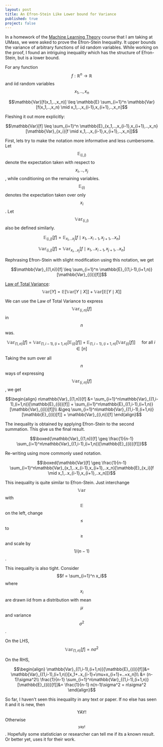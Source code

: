```yaml
---
layout: post
title: An Efron-Stein Like Lower bound for Variance
published: true
project: false
---
```

In a homework of the [Machine Learning Theory](https://people.cs.umass.edu/~akshay/courses/cs690m/index.html) course that I am taking at UMass, we were asked to prove the Efron-Stein Inequality. It upper bounds the variance of arbitrary functions of iid random variables. While working on the proof, I found an intriguing inequality which has the structure of Efron-Stein, but is a lower bound.

For any function $$f:\mathbb{R}^n\to\mathbb{R}$$ and iid random variables $$x_1,..,x_n$$

$$\mathbb{Var}[f(x_1,..,x_n)] \leq \mathbb{E} \sum_{i=1}^n \mathbb{Var}[f(x_1,..,x_n) \mid x_1,..,x_{i-1},x_{i+1},..,x_n]$$

Fleshing it out more explicitly:

$$\mathbb{Var}[f] \leq  \sum_{i=1}^n \mathbb{E}_{x_1,..,x_{i-1},x_{i+1},..,x_n}[\mathbb{Var}_{x_i}[f \mid x_1,..,x_{i-1},x_{i+1},..,x_n]]$$

First, lets try to make the notation more informative and less cumbersome. Let $$\mathbb{E}_{(i,j)}$$ denote the expectation taken with respect to $$x_i,..,x_j$$, while conditioning on the remaining variables. $$\mathbb{E}_{(i)}$$ denotes the expectation taken over only $$x_i$$. Let $$\mathbb{Var}_{(i,j)}$$ also be defined similarly.

$$\mathbb{E}_{(i,j)}[f] = \mathbb{E}_{x_i,..x_j}[f \mid x_1,..x_{i-1},x_{j+1},..x_n]$$

$$\mathbb{Var}_{(i,j)}[f] = \mathbb{Var}_{x_i,..x_j}[f \mid x_1,..x_{i-1},x_{j+1},..x_n]$$

Rephrasing Efron-Stein with slight modification using this notation, we get

$$\mathbb{Var}_{(1,n)}[f] \leq \sum_{i=1}^n \mathbb{E}_{(1,i-1),(i+1,n)}[\mathbb{Var}_{(i)}[f]]$$

[Law of Total Variance](https://en.wikipedia.org/wiki/Law_of_total_variance): $$\mathbb{Var}[Y] = \mathbb{E}[\mathbb{Var}[Y\mid X]] + \mathbb{Var}[\mathbb{E}[Y\mid X]]$$

We can use the Law of Total Variance to express $$\mathbb{Var}_{(i,n)}[f]$$ in $$n$$ was.

$$\mathbb{Var}_{(1,n)}[f] = \mathbb{Var}_{(1,i-1),(i+1,n)}[\mathbb{E}_{(i)}[f]] + \mathbb{E}_{(1,i-1),(i+1,n)}[\mathbb{Var}_{(i)}[f]] \quad \text{ for all } i \in [n]$$

Taking the sum over all $$n$$ ways of expressing $$\mathbb{Var}_{(i,n)}[f]$$, we get


$$\begin{align}
n\mathbb{Var}_{(1,n)}[f] &= \sum_{i=1}^n\mathbb{Var}_{(1,i-1),(i+1,n)}[\mathbb{E}_{(i)}[f]] + \sum_{i=1}^n\mathbb{E}_{(1,i-1),(i+1,n)}[\mathbb{Var}_{(i)}[f]]\\
&\geq \sum_{i=1}^n\mathbb{Var}_{(1,i-1),(i+1,n)}[\mathbb{E}_{(i)}[f]] + \mathbb{Var}_{(i,n)}[f]
\end{align}$$

The inequality is obtained by applying Efron-Stein to the second summation. This give us the final result.

$$\boxed{\mathbb{Var}_{(1,n)}[f] \geq \frac{1}{n-1}  \sum_{i=1}^n\mathbb{Var}_{(1,i-1),(i+1,n)}[\mathbb{E}_{(i)}[f]]}$$

Re-writing using more commonly used notation.

$$\boxed{\mathbb{Var}[f] \geq \frac{1}{n-1}  \sum_{i=1}^n\mathbb{Var}_{x_1,..x_{i-1},x_{i+1},..x_n}[\mathbb{E}_{x_i}[f \mid x_1,..x_{i-1},x_{i+1},..x_n]]}$$

This inequality is quite similar to Efron-Stein. Just interchange $$\mathbb{Var}$$ with $$\mathbb{E}$$ on the left, change $$\leq$$ to $$\geq$$ and scale by $$1/(n-1)$$. 

This inequality is also tight. Consider $$f = \sum_{i=1}^n x_i$$ where $$x_i$$ are drawn iid from a distribution with mean $$\mu$$ and variance $$\sigma^2$$.  

On the LHS, $$\mathbb{Var}_{(1,n)}[f]=n\sigma^2$$

On the RHS,

$$\begin{align}
\mathbb{Var}_{(1,i-1),(i+1,n)}[\mathbb{E}_{(i)}[f]]&= \mathbb{Var}_{(1,i-1),(i+1,n)}[x_1+..x_{i-1}+\mu+x_{i+1}+..+x_n]\\
&= (n-1)\sigma^2\\
 \frac{1}{n-1}  \sum_{i=1}^n\mathbb{Var}_{(1,i-1),(i+1,n)}[\mathbb{E}_{(i)}[f]]&= \frac{1}{n-1} n(n-1)\sigma^2 = n\sigma^2
\end{align}$$

So far, I haven't seen this inequality in any text or paper. If no else has seen it and it is new, then $$\text{YAY!}$$ Otherwise $${}_\text{yay!}$$. Hopefully some statistician or researcher can tell me if its a known result. Or better yet, uses it for their work.
